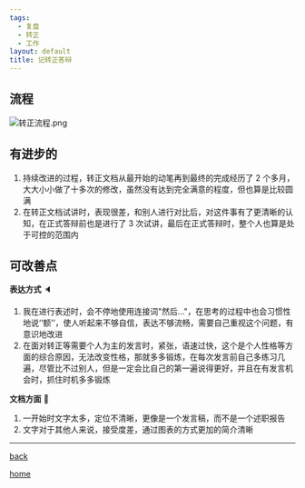 ```yaml
---
tags:
  - 复盘
  - 转正
  - 工作
layout: default
title: 记转正答辩
---
```

## 流程
![转正流程.png](https://cdn.jsdelivr.net/gh/TongCodeSpace/picForBlog@master/data%E8%BD%AC%E6%AD%A3%E6%B5%81%E7%A8%8B.png)


## 有进步的
1. 持续改进的过程，转正文档从最开始的动笔再到最终的完成经历了 2 个多月，大大小小做了十多次的修改，虽然没有达到完全满意的程度，但也算是比较圆满
2. 在转正文档试讲时，表现很差，和别人进行对比后，对这件事有了更清晰的认知，在正式答辩前也是进行了 3 次试讲，最后在正式答辩时，整个人也算是处于可控的范围内


## 可改善点
**表达方式** 🔈
1. 我在进行表述时，会不停地使用连接词"然后..."，在思考的过程中也会习惯性地说‘‘额’’，使人听起来不够自信，表达不够流畅，需要自己重视这个问题，有意识地改进
2. 在面对转正等需要个人为主的发言时，紧张，语速过快，这个是个人性格等方面的综合原因，无法改变性格，那就多多锻炼，在每次发言前自己多练习几遍，尽管比不过别人，但是一定会比自己的第一遍说得更好，并且在有发言机会时，抓住时机多多锻炼

**文档方面** 📰
1. 一开始时文字太多，定位不清晰，更像是一个发言稿，而不是一个述职报告
2. 文字对于其他人来说，接受度差，通过图表的方式更加的简介清晰


---

[back](../复盘总结)

[home](../../../index)